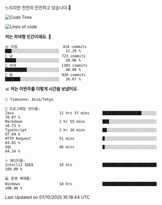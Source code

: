 느리지만 천천히 전진하고 있습니다.🐢

<!--START_SECTION:waka-->
![Code Time](http://img.shields.io/badge/Code%20Time-1%2C695%20hrs%2018%20mins-blue)

![Lines of code](https://img.shields.io/badge/%EC%A0%80%EB%8A%94%20%EC%97%AC%ED%83%9C%EA%B9%8C%EC%A7%80%20-947.1%20thousand%20%EC%A4%84%EC%9D%98%20%EC%BD%94%EB%93%9C%EB%A5%BC%20%EC%9E%91%EC%84%B1%ED%96%88%EC%96%B4%EC%9A%94.-blue)

**저는 저녁형 인간이에요. 🦉** 

```text
🌞 아침                     424 commits         ███░░░░░░░░░░░░░░░░░░░░░░   12.29 % 
🌆 낮　                     723 commits         █████░░░░░░░░░░░░░░░░░░░░   20.96 % 
🌃 저녁                     1383 commits        ██████████░░░░░░░░░░░░░░░   40.09 % 
🌙 밤　                     920 commits         ███████░░░░░░░░░░░░░░░░░░   26.67 % 
```


📊 **저는 이번주를 이렇게 시간을 보냈어요.** 

```text
🕑︎ Timezone: Asia/Tokyo

💬 프로그래밍 언어들: 
Java                     12 hrs 37 mins      ██████████████████░░░░░░░   70.07 % 
Markdown                 1 hr 55 mins        ███░░░░░░░░░░░░░░░░░░░░░░   10.73 % 
TypeScript               1 hr 16 mins        ██░░░░░░░░░░░░░░░░░░░░░░░   07.09 % 
HTTP Request             51 mins             █░░░░░░░░░░░░░░░░░░░░░░░░   04.81 % 
SQL                      46 mins             █░░░░░░░░░░░░░░░░░░░░░░░░   04.34 % 

🔥 에디터들: 
IntelliJ IDEA            18 hrs              █████████████████████████   100.00 % 

💻 운영 체제들: 
Windows                  18 hrs              █████████████████████████   100.00 % 
```


 Last Updated on 07/10/2025 16:18:44 UTC
<!--END_SECTION:waka-->

